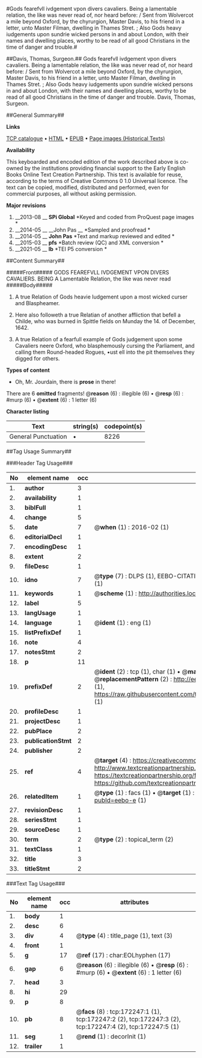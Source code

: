 #Gods fearefvll ivdgement vpon divers cavaliers. Being a lamentable relation, the like was never read of, nor heard before: / Sent from Wolvercot a mile beyond Oxford, by the chyrurgion, Master Davis, to his friend in a letter, unto Master Filman, dwelling in Thames Stret. ; Also Gods heavy iudgements upon sundrie wicked persons in and about London, with their names and dwelling places, worthy to be read of all good Christians in the time of danger and trouble.#

##Davis, Thomas, Surgeon.##
Gods fearefvll ivdgement vpon divers cavaliers. Being a lamentable relation, the like was never read of, nor heard before: / Sent from Wolvercot a mile beyond Oxford, by the chyrurgion, Master Davis, to his friend in a letter, unto Master Filman, dwelling in Thames Stret. ; Also Gods heavy iudgements upon sundrie wicked persons in and about London, with their names and dwelling places, worthy to be read of all good Christians in the time of danger and trouble.
Davis, Thomas, Surgeon.

##General Summary##

**Links**

[TCP catalogue](http://www.ota.ox.ac.uk/tcp/)  • 
[HTML](http://tei.it.ox.ac.uk/tcp/Texts-HTML/free/A81/A81988.html)  • 
[EPUB](http://tei.it.ox.ac.uk/tcp/Texts-EPUB/free/A81/A81988.epub) • 
[Page images (Historical Texts)](https://historicaltexts.jisc.ac.uk/eebo-45578312e)

**Availability**

This keyboarded and encoded edition of the work described above is co-owned by the
    institutions providing financial support to the Early English Books Online Text Creation
    Partnership. This text is available for reuse, according to the terms of  Creative Commons 0 1.0 Universal
    licence. The text can be copied, modified, distributed and performed, even for commercial
    purposes, all without asking permission.

**Major revisions**

1. __2013-08 __ __SPi Global__ *Keyed and coded from ProQuest page images *
1. __2014-05 __ __John Pas __ *Sampled and proofread *
1. __2014-05 __ __John Pas__ *Text and markup reviewed and edited *
1. __2015-03 __ __pfs__ *Batch review (QC) and XML conversion *
1. __2021-05 __ __lb__ *TEI P5 conversion *

##Content Summary##

#####Front#####
GODS FEAREFVLL IVDGEMENT VPON DIVERS CAVALIERS. BEING A Lamentable Relation, the like was never read
#####Body#####

1. A true Relation of Gods heavie Iudgement upon a most wicked curser and Blaspheamer.

1. Here also followeth a true Relatian of another affliction that befell a Childe, who was burned in Spittle fields on Munday the 14. of December, 1642.

1. A true Relation of a fearfull example of Gods judgement upon some Cavaliers neere Oxford, who blasphemously cursing the Parliament, and calling them Round-headed Rogues, •ust ell into the pit themselves they digged for others.

**Types of content**

  * Oh, Mr. Jourdain, there is **prose** in there!

There are 6 **omitted** fragments! 
 @__reason__ (6) : illegible (6)  •  @__resp__ (6) : #murp (6)  •  @__extent__ (6) : 1 letter (6)

**Character listing**


|Text|string(s)|codepoint(s)|
|---|---|---|
|General Punctuation|•|8226|

##Tag Usage Summary##

###Header Tag Usage###

|No|element name|occ|attributes|
|---|---|---|---|
|1.|__author__|3||
|2.|__availability__|1||
|3.|__biblFull__|1||
|4.|__change__|5||
|5.|__date__|7| @__when__ (1) : 2016-02 (1)|
|6.|__editorialDecl__|1||
|7.|__encodingDesc__|1||
|8.|__extent__|2||
|9.|__fileDesc__|1||
|10.|__idno__|7| @__type__ (7) : DLPS (1), EEBO-CITATION (1), VID (1), EEBO-PROQUEST (1), STC (2), OCLC (1)|
|11.|__keywords__|1| @__scheme__ (1) : http://authorities.loc.gov/ (1)|
|12.|__label__|5||
|13.|__langUsage__|1||
|14.|__language__|1| @__ident__ (1) : eng (1)|
|15.|__listPrefixDef__|1||
|16.|__note__|4||
|17.|__notesStmt__|2||
|18.|__p__|11||
|19.|__prefixDef__|2| @__ident__ (2) : tcp (1), char (1)  •  @__matchPattern__ (2) : ([0-9\-]+):([0-9IVX]+) (1), (.+) (1)  •  @__replacementPattern__ (2) : http://eebo.chadwyck.com/downloadtiff?vid=$1&page=$2 (1), https://raw.githubusercontent.com/textcreationpartnership/Texts/master/tcpchars.xml#$1 (1)|
|20.|__profileDesc__|1||
|21.|__projectDesc__|1||
|22.|__pubPlace__|2||
|23.|__publicationStmt__|2||
|24.|__publisher__|2||
|25.|__ref__|4| @__target__ (4) : https://creativecommons.org/publicdomain/zero/1.0/ (1), http://www.textcreationpartnership.org/docs/. (1), https://textcreationpartnership.org/faq/#faq05 (1), https://github.com/textcreationpartnership (1)|
|26.|__relatedItem__|1| @__type__ (1) : facs (1)  •  @__target__ (1) : https://data.historicaltexts.jisc.ac.uk/view?pubId=eebo-e (1)|
|27.|__revisionDesc__|1||
|28.|__seriesStmt__|1||
|29.|__sourceDesc__|1||
|30.|__term__|2| @__type__ (2) : topical_term (2)|
|31.|__textClass__|1||
|32.|__title__|3||
|33.|__titleStmt__|2||


###Text Tag Usage###

|No|element name|occ|attributes|
|---|---|---|---|
|1.|__body__|1||
|2.|__desc__|6||
|3.|__div__|4| @__type__ (4) : title_page (1), text (3)|
|4.|__front__|1||
|5.|__g__|17| @__ref__ (17) : char:EOLhyphen (17)|
|6.|__gap__|6| @__reason__ (6) : illegible (6)  •  @__resp__ (6) : #murp (6)  •  @__extent__ (6) : 1 letter (6)|
|7.|__head__|3||
|8.|__hi__|29||
|9.|__p__|8||
|10.|__pb__|8| @__facs__ (8) : tcp:172247:1 (1), tcp:172247:2 (2), tcp:172247:3 (2), tcp:172247:4 (2), tcp:172247:5 (1)|
|11.|__seg__|1| @__rend__ (1) : decorInit (1)|
|12.|__trailer__|1||

